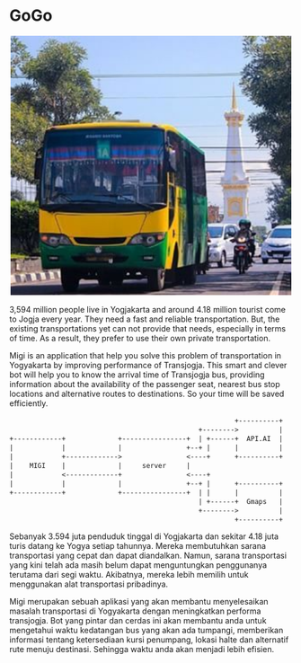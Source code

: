 # GoGo

<p align="center">
<img src="/transjogjabus.jpg" width="500"/>
</p>
3,594 million people live in Yogjakarta and around 4.18 million  tourist come to Jogja every year. They need a fast and reliable transportation. But, the existing transportations yet can not provide that needs, especially in terms of time. As a result, they prefer to use their own private transportation.

Migi is an application that help you solve this problem of transportation in Yogyakarta by improving performance of Transjogja. This smart and clever bot will help you to know the arrival time of Transjogja bus, providing information about the availability of the passenger seat, nearest bus stop locations and alternative routes to destinations. So your time will be saved efficiently.
```
                                                        +----------+
                                               +-------->          |
+------------+             +----------------+  | +------+  API.AI  |
|            |             |                +--+ |      |          |
|            +------------->                <----+      +----------+
|    MIGI    |             |     server     |
|            <-------------+                <----+
|            |             |                +--+ |      +----------+
+------------+             +----------------+  | |      |          |
                                               | +------+  Gmaps   |
                                               +-------->          |
                                                        +----------+

```
Sebanyak 3.594 juta penduduk tinggal di Yogjakarta dan sekitar 4.18 juta turis datang ke Yogya setiap tahunnya. Mereka membutuhkan sarana transportasi yang cepat dan dapat diandalkan. Namun, sarana transportasi yang kini telah ada masih belum dapat menguntungkan penggunanya terutama dari segi waktu. Akibatnya, mereka lebih memilih untuk menggunakan alat transportasi pribadinya.

Migi merupakan sebuah aplikasi yang akan membantu menyelesaikan masalah transportasi di Yogyakarta dengan meningkatkan performa transjogja. Bot yang pintar dan cerdas ini akan membantu anda untuk mengetahui waktu kedatangan bus yang akan ada tumpangi, memberikan informasi tentang ketersediaan kursi penumpang, lokasi halte dan alternatif rute menuju destinasi. Sehingga waktu anda akan menjadi lebih efisien.  

